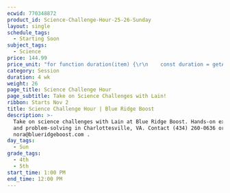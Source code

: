 ```yaml
---
ecwid: 770348872
product_id: Science-Challenge-Hour-25-26-Sunday
layout: single
schedule_tags:
  - Starting Soon
subject_tags:
  - Science
price: 144.99
price_unit: "for function duration(item) {\r\n    const duration = getAttributeValue(item, 'Duration (in weeks)');\r\n    if (isSession(item)) {\r\n       return `${duration} wk`;\r\n    } else if (isOngoing(item)) {\r\n        if (duration === undefined) {\r\n            return \"Flexible\";\r\n        } else if (duration <= 12) {\r\n            return \"2-3 mo\";\r\n        } else if (duration <= 24) {\r\n            return \"4-6 mo\";\r\n        } else {\r\n            return \"6+ mo\";\r\n        }\r\n    } else if (isSingle(item)) {\r\n        return \"1 wk\";\r\n    }\r\n} sessions"
category: Session
duration: 4 wk
weight: 26
page_title: Science Challenge Hour
page_subtitle: Take on Science Challenges with Lain!
ribbon: Starts Nov 2
title: Science Challenge Hour | Blue Ridge Boost
description: >-
  Take on science challenges with Lain at Blue Ridge Boost. Hands-on experiments
  and problem-solving in Charlottesville, VA. Contact (434) 260-0636 or
  nora@blueridgeboost.com .
day_tags:
  - Sun
grade_tags:
  - 4th
  - 5th
start_time: 1:00 PM
end_time: 12:00 PM
---
```


